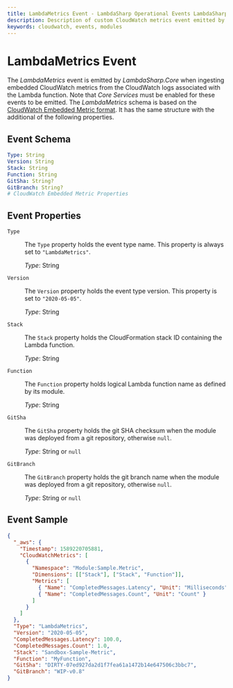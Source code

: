 ```yaml
---
title: LambdaMetrics Event - LambdaSharp Operational Events LambdaSharp
description: Description of custom CloudWatch metrics event emitted by LambdaSharp.Core
keywords: cloudwatch, events, modules
---
```


# LambdaMetrics Event

The _LambdaMetrics_ event is emitted by _LambdaSharp.Core_ when ingesting embedded CloudWatch metrics from the CloudWatch logs associated with the Lambda function. Note that _Core Services_ must be enabled for these events to be emitted. The _LambdaMetrics_ schema is based on the [CloudWatch Embedded Metric format](https://docs.aws.amazon.com/AmazonCloudWatch/latest/monitoring/CloudWatch_Embedded_Metric_Format_Specification.html). It has the same structure with the additional of the following properties.

## Event Schema

```yaml
Type: String
Version: String
Stack: String
Function: String
GitSha: String?
GitBranch: String?
# CloudWatch Embedded Metric Properties
```

## Event Properties

<dl>

<dt><code>Type</code></dt>
<dd>

The <code>Type</code> property holds the event type name. This property is always set to <code>"LambdaMetrics"</code>.

<i>Type</i>: String
</dd>

<dt><code>Version</code></dt>
<dd>

The <code>Version</code> property holds the event type version. This property is set to <code>"2020-05-05"</code>.

<i>Type</i>: String
</dd>

<dt><code>Stack</code></dt>
<dd>

The <code>Stack</code> property holds the CloudFormation stack ID containing the Lambda function.

<i>Type</i>: String
</dd>

<dt><code>Function</code></dt>
<dd>

The <code>Function</code> property holds logical Lambda function name as defined by its module.

<i>Type</i>: String
</dd>

<dt><code>GitSha</code></dt>
<dd>

The <code>GitSha</code> property holds the git SHA checksum when the module was deployed from a git repository, otherwise <code>null</code>.

<i>Type</i>: String or <code>null</code>
</dd>

<dt><code>GitBranch</code></dt>
<dd>

The <code>GitBranch</code> property holds the git branch name when the module was deployed from a git repository, otherwise <code>null</code>.

<i>Type</i>: String or <code>null</code>
</dd>

</dl>

## Event Sample

```json
{
  "_aws": {
    "Timestamp": 1589220705881,
    "CloudWatchMetrics": [
      {
        "Namespace": "Module:Sample.Metric",
        "Dimensions": [["Stack"], ["Stack", "Function"]],
        "Metrics": [
          { "Name": "CompletedMessages.Latency", "Unit": "Milliseconds" },
          { "Name": "CompletedMessages.Count", "Unit": "Count" }
        ]
      }
    ]
  },
  "Type": "LambdaMetrics",
  "Version": "2020-05-05",
  "CompletedMessages.Latency": 100.0,
  "CompletedMessages.Count": 1.0,
  "Stack": "Sandbox-Sample-Metric",
  "Function": "MyFunction",
  "GitSha": "DIRTY-07ed927da2d1f7fea61a1472b14e647506c3bbc7",
  "GitBranch": "WIP-v0.8"
}
```
